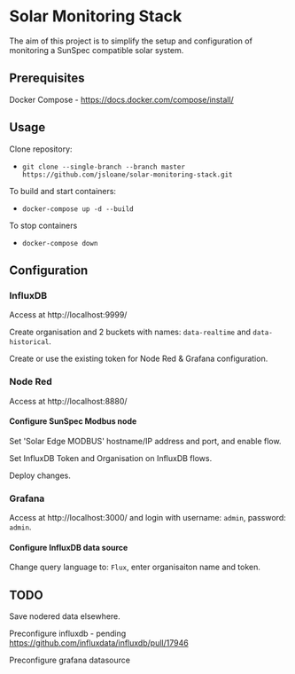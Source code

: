 # Solar Monitoring Stack

The aim of this project is to simplify the setup and configuration of monitoring a SunSpec compatible solar system.

## Prerequisites

Docker Compose - https://docs.docker.com/compose/install/

## Usage

Clone repository:
* `git clone --single-branch --branch master https://github.com/jsloane/solar-monitoring-stack.git`

To build and start containers:
* `docker-compose up -d --build`

To stop containers
* `docker-compose down`

## Configuration

### InfluxDB
Access at http://localhost:9999/

Create organisation and 2 buckets with names: `data-realtime` and `data-historical`.

Create or use the existing token for Node Red & Grafana configuration.

### Node Red
Access at http://localhost:8880/
#### Configure SunSpec Modbus node
Set 'Solar Edge MODBUS' hostname/IP address and port, and enable flow.

Set InfluxDB Token and Organisation on InfluxDB flows.

Deploy changes.

### Grafana
Access at http://localhost:3000/ and login with username: `admin`, password: `admin`.

#### Configure InfluxDB data source
Change query language to: `Flux`, enter organisaiton name and token.

## TODO

Save nodered data elsewhere.

Preconfigure influxdb - pending https://github.com/influxdata/influxdb/pull/17946

Preconfigure grafana datasource

